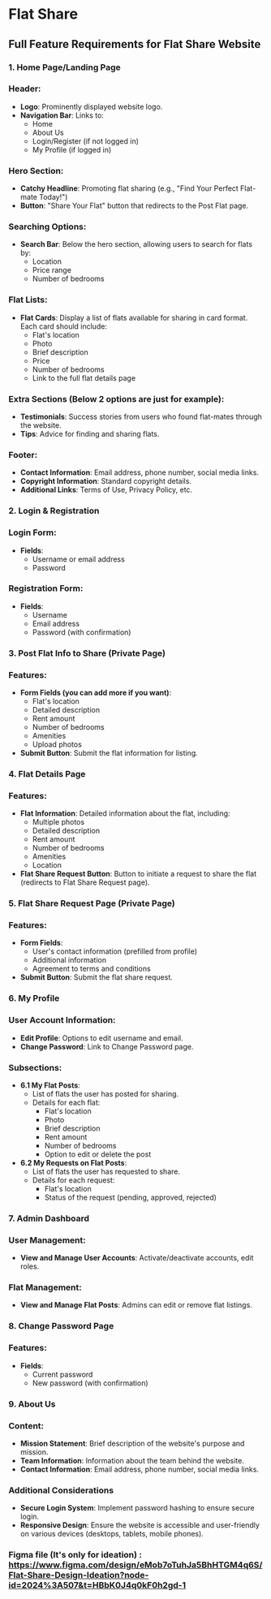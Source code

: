 # Flat Share

## Full Feature Requirements for Flat Share Website

### 1. Home Page/Landing Page

### Header:

- **Logo**: Prominently displayed website logo.
- **Navigation Bar**: Links to:
    - Home
    - About Us
    - Login/Register (if not logged in)
    - My Profile (if logged in)

### Hero Section:

- **Catchy Headline**: Promoting flat sharing (e.g., "Find Your Perfect Flat-mate Today!")
- **Button**: "Share Your Flat" button that redirects to the Post Flat page.

### Searching Options:

- **Search Bar**: Below the hero section, allowing users to search for flats by:
    - Location
    - Price range
    - Number of bedrooms

### Flat Lists:

- **Flat Cards**: Display a list of flats available for sharing in card format. Each card should include:
    - Flat's location
    - Photo
    - Brief description
    - Price
    - Number of bedrooms
    - Link to the full flat details page

### Extra Sections (Below 2 options are just for example):

- **Testimonials**: Success stories from users who found flat-mates through the website.
- **Tips**: Advice for finding and sharing flats.

### Footer:

- **Contact Information**: Email address, phone number, social media links.
- **Copyright Information**: Standard copyright details.
- **Additional Links**: Terms of Use, Privacy Policy, etc.

### 2. Login & Registration

### Login Form:

- **Fields**:
    - Username or email address
    - Password

### Registration Form:

- **Fields**:
    - Username
    - Email address
    - Password (with confirmation)

### 3. Post Flat Info to Share (Private Page)

### Features:

- **Form Fields (you can add more if you want)**:
    - Flat's location
    - Detailed description
    - Rent amount
    - Number of bedrooms
    - Amenities
    - Upload photos
- **Submit Button**: Submit the flat information for listing.

### 4. Flat Details Page

### Features:

- **Flat Information**: Detailed information about the flat, including:
    - Multiple photos
    - Detailed description
    - Rent amount
    - Number of bedrooms
    - Amenities
    - Location
- **Flat Share Request Button**: Button to initiate a request to share the flat (redirects to Flat Share Request page).

### 5. Flat Share Request Page (Private Page)

### Features:

- **Form Fields**:
    - User's contact information (prefilled from profile)
    - Additional information 
    - Agreement to terms and conditions
- **Submit Button**: Submit the flat share request.

### 6. My Profile

### User Account Information:

- **Edit Profile**: Options to edit username and email.
- **Change Password**: Link to Change Password page.

### Subsections:

- **6.1 My Flat Posts**:
    - List of flats the user has posted for sharing.
    - Details for each flat:
        - Flat's location
        - Photo
        - Brief description
        - Rent amount
        - Number of bedrooms
        - Option to edit or delete the post
- **6.2 My Requests on Flat Posts**:
    - List of flats the user has requested to share.
    - Details for each request:
        - Flat's location
        - Status of the request (pending, approved, rejected)

### 7. Admin Dashboard

### User Management:

- **View and Manage User Accounts**: Activate/deactivate accounts, edit roles.

### Flat Management:

- **View and Manage Flat Posts**: Admins can edit or remove flat listings.

### 8. Change Password Page

### Features:

- **Fields**:
    - Current password
    - New password (with confirmation)

### 9. About Us

### Content:

- **Mission Statement**: Brief description of the website's purpose and mission.
- **Team Information**: Information about the team behind the website.
- **Contact Information**: Email address, phone number, social media links.

### Additional Considerations

- **Secure Login System**: Implement password hashing to ensure secure login.
- **Responsive Design**: Ensure the website is accessible and user-friendly on various devices (desktops, tablets, mobile phones).


### Figma file (It's only for ideation) : https://www.figma.com/design/eMob7oTuhJa5BhHTGM4q6S/Flat-Share-Design-Ideation?node-id=2024%3A507&t=HBbK0J4q0kF0h2gd-1

